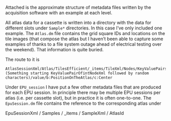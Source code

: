 
Attached is the approximate structure of metadata files written by the acquisition software with an example at each level.

All atlas data for a cassette is written into a directory with the data for different slots under `Sample*` directories.
In this case I’ve only included one example. The `Atlas.dm` file contains the grid square IDs and locations on the tile
images (that compose the atlas but I haven’t been able to capture some examples of thanks to a file system outage ahead
of electrical testing over the weekend). That information is quite buried.

The route to it is

```
AtlasSessionXml/Atlas/TilesEfficient/_items/TileXml/Nodes/KeyValuePairs/
(Something starting KeyValuePairOfintNodeXml followed by random characters)/value/b:PositionOnTheAtlas/c:Center
```

Under `EPU_session` I have put a few other metadata files that are produced for each EPU session.
In principle there may be multiple EPU sessions per atlas (i.e. per cassette slot),
but in practice it is often one-to-one.
The `EpuSession.dm` file contains the reference to the corresponding atlas under

EpuSessionXml / Samples / _items / SampleXml / AtlasId
